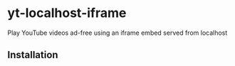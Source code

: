 # yt-localhost-iframe

Play YouTube videos ad-free using an iframe embed served from localhost

## Installation

